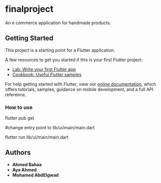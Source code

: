 # finalproject

An e commerce application for handmade products.

## Getting Started

This project is a starting point for a Flutter application.

A few resources to get you started if this is your first Flutter project:

- [Lab: Write your first Flutter app](https://flutter.dev/docs/get-started/codelab)
- [Cookbook: Useful Flutter samples](https://flutter.dev/docs/cookbook)

For help getting started with Flutter, view our
[online documentation](https://flutter.dev/docs), which offers tutorials,
samples, guidance on mobile development, and a full API reference.

### How to use

flutter pub get

#change entry point to lib/ui/main/main.dart

flutter run lib/ui/main/main.dart

## Authors
* **Ahmed Bahaa** 
* **Aya Ahmed**
* **Mohamed AbdElgwad**
